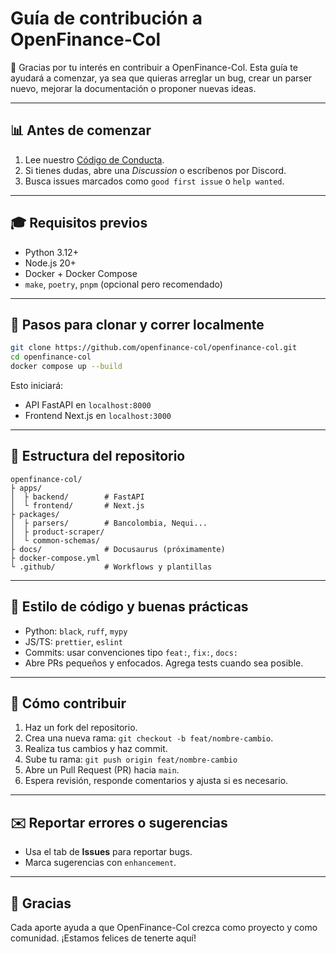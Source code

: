# Guía de contribución a OpenFinance-Col

🚀 Gracias por tu interés en contribuir a OpenFinance-Col. Esta guía te ayudará a comenzar, ya sea que quieras arreglar un bug, crear un parser nuevo, mejorar la documentación o proponer nuevas ideas.

---

## 📊 Antes de comenzar

1. Lee nuestro [Código de Conducta](./CODE_OF_CONDUCT.md).
2. Si tienes dudas, abre una *Discussion* o escríbenos por Discord.
3. Busca issues marcados como `good first issue` o `help wanted`.

---

## 🎓 Requisitos previos

* Python 3.12+
* Node.js 20+
* Docker + Docker Compose
* `make`, `poetry`, `pnpm` (opcional pero recomendado)

---

## 🚀 Pasos para clonar y correr localmente

```bash
git clone https://github.com/openfinance-col/openfinance-col.git
cd openfinance-col
docker compose up --build
```

Esto iniciará:

* API FastAPI en `localhost:8000`
* Frontend Next.js en `localhost:3000`

---

## 📄 Estructura del repositorio

```
openfinance-col/
├ apps/
│  ├ backend/        # FastAPI
│  └ frontend/       # Next.js
├ packages/
│  ├ parsers/        # Bancolombia, Nequi...
│  ├ product-scraper/
│  └ common-schemas/
├ docs/              # Docusaurus (próximamente)
├ docker-compose.yml
└ .github/           # Workflows y plantillas
```

---

## 🔧 Estilo de código y buenas prácticas

* Python: `black`, `ruff`, `mypy`
* JS/TS: `prettier`, `eslint`
* Commits: usar convenciones tipo `feat:`, `fix:`, `docs:`
* Abre PRs pequeños y enfocados. Agrega tests cuando sea posible.

---

## 📝 Cómo contribuir

1. Haz un fork del repositorio.
2. Crea una nueva rama: `git checkout -b feat/nombre-cambio`.
3. Realiza tus cambios y haz commit.
4. Sube tu rama: `git push origin feat/nombre-cambio`
5. Abre un Pull Request (PR) hacia `main`.
6. Espera revisión, responde comentarios y ajusta si es necesario.

---

## ✉️ Reportar errores o sugerencias

* Usa el tab de **Issues** para reportar bugs.
* Marca sugerencias con `enhancement`.

---

## 🌟 Gracias

Cada aporte ayuda a que OpenFinance-Col crezca como proyecto y como comunidad. ¡Estamos felices de tenerte aquí!
